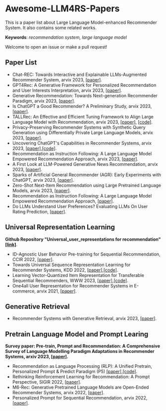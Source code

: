 # Awesome-LLM4RS-Papers
This is a paper list about Large Language Model-enhanced Recommender System. It also contains some related works.

**Keywords**: *recommendation system, large language model*

Welcome to open an issue or make a pull request!

## Paper List
+ Chat-REC: Towards Interactive and Explainable LLMs-Augmented Recommender System, arvix 2023, [[paper]](https://arxiv.org/abs/2303.14524).
+ GPT4Rec: A Generative Framework for Personalized Recommendation and User Interests Interpretation, arvix 2023, [[paper]](https://arxiv.org/abs/2303.14524).
+ Generative Recommendation: Towards Next-generation Recommender Paradigm, arvix 2023, [[paper]](https://arxiv.org/abs/2304.03516).
+ Is ChatGPT a Good Recommender? A Preliminary Study, arvix 2023, [[paper]](https://arxiv.org/abs/2304.10149).
+ TALLRec: An Effective and Efficient Tuning Framework to Align Large Language Model with Recommendation, arvix 2023, [[paper]](https://arxiv.org/abs/2305.00447), [[code]](https://github.com/SAI990323/TALLRec).
+ Privacy-Preserving Recommender Systems with Synthetic Query Generation using Differentially Private Large Language Models, arvix 2023, [[paper]](https://arxiv.org/abs/2305.05973).
+ Uncovering ChatGPT's Capabilities in Recommender Systems, arvix 2023, [[paper]](https://arxiv.org/abs/2305.02182),[[code]](https://github.com/rainym00d/LLM4RS).
+ Recommendation as Instruction Following: A Large Language Model Empowered Recommendation Approach, arvix 2023, [[paper]](https://arxiv.org/abs/2305.07001).
+ A First Look at LLM-Powered Generative News Recommendation, arvix 2023, [[paper]](https://arxiv.org/abs/2305.06566).
+ Sparks of Artificial General Recommender (AGR): Early Experiments with ChatGPT, arvix 2023, [[paper]](https://arxiv.org/pdf/2305.04518.pdf).
+ Zero-Shot Next-Item Recommendation using Large Pretrained Language Models, arvix 2023, [[paper]](https://arxiv.org/pdf/2304.03153.pdf).
+ Recommendation as Instruction Following: A Large Language Model Empowered Recommendation Approach, [[paper]](https://arxiv.org/pdf/2305.07001.pdf).
+ Do LLMs Understand User Preferences? Evaluating LLMs On User Rating Prediction, [[paper]](https://arxiv.org/pdf/2305.06474.pdf).
## Universal Representation Learning
**Github Repository "Universal_user_representations for recommendation" [[link]](https://github.com/fajieyuan/universal_user_representation)**.
+ ID-Agnostic User Behavior Pre-training for Sequential Recommendation, CCIR 2022, [[paper]](https://arxiv.org/abs/2206.02323).
+ Towards Universal Sequence Representation Learning for Recommender Systems, KDD 2022, [[paper]](https://arxiv.org/abs/2206.05941),[[code]](https://github.com/RUCAIBox/UniSRec).
+ Learning Vector-Quantized Item Representation for Transferable Sequential Recommenders, WWW 2023, [[paper]](https://arxiv.org/abs/2210.12316),[[code]](https://github.com/RUCAIBox/VQ-Rec).
+ One4all User Representation for Recommender Systems in E-commerce, arvix 2021, [[paper]](https://arxiv.org/abs/2106.00573).

## Generative Retrieval
+ Recommender Systems with Generative Retrieval, arvix 2023, [[paper]](https://arxiv.org/abs/2305.05065).

## Pretrain Language Model and Prompt Learing
**Survey paper: Pre-train, Prompt and Recommendation: A Comprehensive Survey of Language Modelling Paradigm Adaptations in Recommender Systems, arxiv 2023, [[paper]](https://arxiv.org/abs/2302.03735).**
+ Recommendation as Language Processing (RLP): A Unified Pretrain, Personalized Prompt & Predict Paradigm (P5) [[paper]](https://arxiv.org/abs/2304.03516),[[code]](https://github.com/jeykigung/P5).
+ Rethinking Reinforcement Learning for Recommendation: A Prompt Perspective, SIGIR 2022, [[paper]](https://arxiv.org/abs/2206.07353).
+ M6-Rec: Generative Pretrained Language Models are Open-Ended Recommender Systems, arvix 2022, [[paper]](https://arxiv.org/abs/2205.08084).
+ Personalized Prompt for Sequential Recommendation, arvix 2022, [[paper]](https://arxiv.org/abs/2205.09666).
